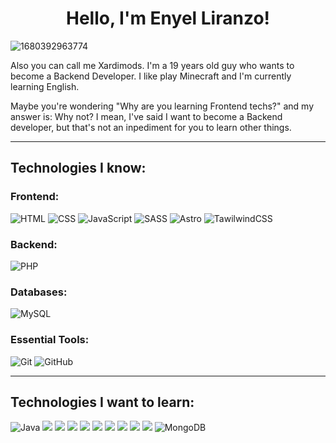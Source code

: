 <h1 align="center">Hello, I'm Enyel Liranzo!</h1>

![1680392963774](https://github.com/Xardimods/Xardimods/assets/71676773/d38c7eb1-82f1-4145-90d5-8315c6732b49)

Also you can call me Xardimods. I'm a 19 years old guy who wants to become a Backend Developer. I like play Minecraft and I'm currently learning English. 

Maybe you're wondering "Why are you learning Frontend techs?" and my answer is: Why not? I mean, I've said I want to become a Backend developer, but that's not an inpediment for you to learn other things. 

---

## Technologies I know:

### Frontend:

![HTML](https://img.shields.io/badge/HTML5-E34F26?style=for-the-badge&logo=html5&logoColor=white)
![CSS](https://img.shields.io/badge/CSS3-1572B6?style=for-the-badge&logo=css3&logoColor=white)
![JavaScript](https://img.shields.io/badge/JavaScript-323330?style=for-the-badge&logo=javascript&logoColor=F7DF1E)
![SASS](https://img.shields.io/badge/Sass-CC6699?style=for-the-badge&logo=sass&logoColor=white)
![Astro](https://img.shields.io/badge/Astro-0C1222?style=for-the-badge&logo=astro&logoColor=FDFDFE)
![TawilwindCSS](https://img.shields.io/badge/Tailwind_CSS-38B2AC?style=for-the-badge&logo=tailwind-css&logoColor=white)

### Backend: 

![PHP](https://img.shields.io/badge/PHP-777BB4?style=for-the-badge&logo=php&logoColor=white)

### Databases: 

![MySQL](https://img.shields.io/badge/MySQL-005C84?style=for-the-badge&logo=mysql&logoColor=white)

### Essential Tools: 

![Git](https://img.shields.io/badge/git-%23F05033.svg?style=for-the-badge&logo=git&logoColor=white)
![GitHub](https://img.shields.io/badge/github-%23121011.svg?style=for-the-badge&logo=github&logoColor=white)

---

## Technologies I want to learn: 

![Java](https://img.shields.io/badge/Java-ED8B00?style=for-the-badge&logo=openjdk&logoColor=white)
![](https://img.shields.io/badge/TypeScript-007ACC?style=for-the-badge&logo=typescript&logoColor=white)
![](https://img.shields.io/badge/Spring_Boot-F2F4F9?style=for-the-badge&logo=spring-boot)
![](https://img.shields.io/badge/React-20232A?style=for-the-badge&logo=react&logoColor=61DAFB)
![](https://img.shields.io/badge/next%20js-000000?style=for-the-badge&logo=nextdotjs&logoColor=white)
![](https://img.shields.io/badge/Laravel-FF2D20?style=for-the-badge&logo=laravel&logoColor=white)
![](https://img.shields.io/badge/Node%20js-339933?style=for-the-badge&logo=nodedotjs&logoColor=white)
![](https://img.shields.io/badge/Express%20js-000000?style=for-the-badge&logo=express&logoColor=white)
![](https://img.shields.io/badge/PostgreSQL-316192?style=for-the-badge&logo=postgresql&logoColor=white)
![](https://img.shields.io/badge/Supabase-181818?style=for-the-badge&logo=supabase&logoColor=white)
![MongoDB](https://img.shields.io/badge/MongoDB-%234ea94b.svg?style=for-the-badge&logo=mongodb&logoColor=white)
